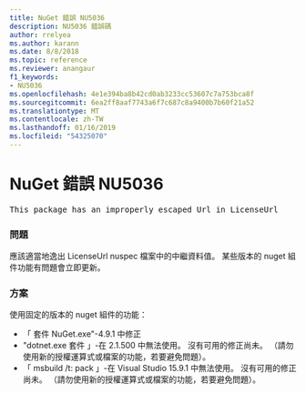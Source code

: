 ```yaml
---
title: NuGet 錯誤 NU5036
description: NU5036 錯誤碼
author: rrelyea
ms.author: karann
ms.date: 8/8/2018
ms.topic: reference
ms.reviewer: anangaur
f1_keywords:
- NU5036
ms.openlocfilehash: 4e1e394ba8b42cd0ab3233cc53607c7a753bca8f
ms.sourcegitcommit: 6ea2ff8aaf7743a6f7c687c8a9400b7b60f21a52
ms.translationtype: MT
ms.contentlocale: zh-TW
ms.lasthandoff: 01/16/2019
ms.locfileid: "54325070"
---
```

# <a name="nuget-error-nu5036"></a>NuGet 錯誤 NU5036
<pre>This package has an improperly escaped Url in LicenseUrl</pre>

### <a name="issue"></a>問題

應該適當地逸出 LicenseUrl nuspec 檔案中的中繼資料值。
某些版本的 nuget 組件功能有問題會立即更新。

### <a name="solution"></a>方案

使用固定的版本的 nuget 組件的功能：
* 「 套件 NuGet.exe"-4.9.1 中修正
* "dotnet.exe 套件 」-在 2.1.500 中無法使用。 沒有可用的修正尚未。 （請勿使用新的授權運算式或檔案的功能，若要避免問題）。
* 「 msbuild /t: pack 」-在 Visual Studio 15.9.1 中無法使用。 沒有可用的修正尚未。 （請勿使用新的授權運算式或檔案的功能，若要避免問題）。

